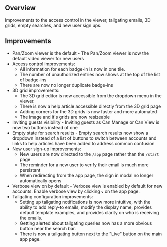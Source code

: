 ## Overview

Improvements to the access control in the viewer, tailgating emails, 3D grids, empty searches, and new user sign ups.


## Improvements

- Pan/Zoom viewer is the default - The Pan/Zoom viewer is now the default video viewer for new users
- Access control improvements:
  - All information for each badge-in is now in one tile.
  - The number of unauthorized entries now shows at the top of the list of badge-ins
  - There are now no longer duplicate badge-ins
- 3D grid improvements:
  - The 3D grid editor is now accessible from the dropdown menu in the viewer.
  - There is now a help article accessible directly from the 3D grid page
  - Adding corners for the 3D grids is now faster and more automated
  - The image and it's grids are now resizeable
- Inviting guests visibility - Inviting guests as Can Manage or Can View is now two buttons instead of one
- Empty state for search results - Empty search results now show a dropdown instead of a list of buttons to switch between accounts and links to help articles have been added to address common confusion
- New user sign-up improvements:
  - New users are now directed to the `/app` page rather than the `/start` page
  - The reminder for a new user to verify their email is much more persistant
  - When redirecting from the app page, the sign in modal no longer automatically opens
- Verbose view on by default - Verbose view is enabled by default for new accounts. Enable verbose view by clicking `v` on the app page.
- Tailgating configuration improvements:
  - Setting up tailgating notifications is now more intuitive, with the ability to add reply-to emails, modify the display name, provides default template examples, and provides clarity on who is receiving the emails.
  - Getting alerted about tailgating queries now has a more obvious button near the search bar.
  - There is now a tailgating button next to the "Live" button on the main app page.